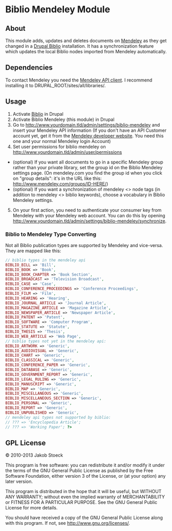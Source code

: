 # Biblio Mendeley Module

## About

This module adds, updates and deletes documents on [Mendeley][0] as they get changed in a [Drupal Biblio][1] installation. It has a synchronization feature which updates the local Biblio nodes imported from Mendeley automatically.

## Dependencies

To contact Mendeley you need the [Mendeley API client][5]. I recommend installing it to DRUPAL_ROOT/sites/all/libraries/.

## Usage

1. Activate [Biblio][3] in Drupal
2. Activate Biblio Mendeley (this module) in Drupal
3. Go to http://www.yourdomain.tld/admin/settings/biblio-mendeley and insert your Mendeley API information (If you don't have an API Customer account yet, get it from the [Mendeley developer website][1]. You need this one and your normal Mendeley login Account)
4. Set user permissions for biblio mendeley on http://www.yourdomain.tld/admin/user/permissions
  * (optional) If you want all documents to go in a specific Mendeley group rather than your private library, set the group id on the Biblio Mendeley settings page. (On mendeley.com you find the group id when you click on "group details": it's in the URL like this: http://www.mendeley.com/groups/ID-HERE/)
  * (optional) If you want a synchronization of mendeley <> node tags (in addition to mendeley <> biblio keywords), choose a vocabulary in Biblio Mendeley settings.
5. On your first action, you need to authenticate your consumer key from Mendeley with your Mendeley web account. You can do this by opening http://www.yourdomain.tld/admin/settings/biblio-mendeley/synchronize.

### Biblio to Mendeley Type Converting

Not all Biblio publication types are supported by Mendeley and vice-versa. They are mapped like this:

```php
// biblio types in the mendeley api
BIBLIO_BILL => 'Bill',
BIBLIO_BOOK => 'Book',
BIBLIO_BOOK_CHAPTER => 'Book Section',
BIBLIO_BROADCAST => 'Television Broadcast',
BIBLIO_CASE => 'Case',
BIBLIO_CONFERENCE_PROCEEDINGS => 'Conference Proceedings',
BIBLIO_FILM => 'Film',
BIBLIO_HEARING => 'Hearing',
BIBLIO_JOURNAL_ARTICLE => 'Journal Article',
BIBLIO_MAGAZINE_ARTICLE => 'Magazine Article',
BIBLIO_NEWSPAPER_ARTICLE => 'Newspaper Article',
BIBLIO_PATENT => 'Patent',
BIBLIO_SOFTWARE => 'Computer Program',
BIBLIO_STATUTE => 'Statute',
BIBLIO_THESIS => 'Thesis',
BIBLIO_WEB_ARTICLE => 'Web Page',
// biblio types not yet in the mendeley api:
BIBLIO_ARTWORK => 'Generic',
BIBLIO_AUDIOVISUAL => 'Generic',
BIBLIO_CHART => 'Generic',
BIBLIO_CLASSICAL => 'Generic',
BIBLIO_CONFERENCE_PAPER => 'Generic',
BIBLIO_DATABASE => 'Generic',
BIBLIO_GOVERNMENT_REPORT => 'Generic',
BIBLIO_LEGAL_RULING => 'Generic',
BIBLIO_MANUSCRIPT => 'Generic',
BIBLIO_MAP => 'Generic',
BIBLIO_MISCELLANEOUS => 'Generic',
BIBLIO_MISCELLANEOUS_SECTION => 'Generic',
BIBLIO_PERSONAL => 'Generic',
BIBLIO_REPORT => 'Generic',
BIBLIO_UNPUBLISHED => 'Generic',
// mendeley api types not supported by biblio:
// ??? => 'Encyclopedia Article';
// ??? => 'Working Paper'; ?>
```

[0]: http://www.mendeley.com/
[1]: http://drupal.org/project/biblio
[2]: https://dev.mendeley.com/applications/register/
[3]: http://drupal.org/project/biblio
[5]: http://github.com/jakob-stoeck/mendeleyapi

## GPL License

© 2010-2013 Jakob Stoeck

This program is free software: you can redistribute it and/or modify
it under the terms of the GNU General Public License as published by
the Free Software Foundation, either version 3 of the License, or
(at your option) any later version.

This program is distributed in the hope that it will be useful,
but WITHOUT ANY WARRANTY; without even the implied warranty of
MERCHANTABILITY or FITNESS FOR A PARTICULAR PURPOSE.  See the
GNU General Public License for more details.

You should have received a copy of the GNU General Public License
along with this program.  If not, see <http://www.gnu.org/licenses/>.
